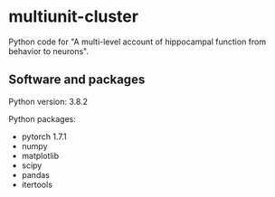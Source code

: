 # multiunit-cluster

Python code for "A multi-level account of hippocampal function from behavior to neurons".


## Software and packages

Python version: 3.8.2

Python packages:
- pytorch 1.7.1
- numpy
- matplotlib
- scipy
- pandas
- itertools

